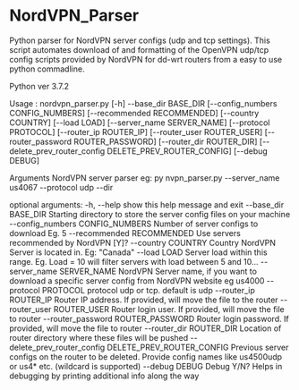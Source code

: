 # NordVPN_Parser
Python parser for NordVPN server configs (udp and tcp settings). This script automates download of and formatting of the OpenVPN udp/tcp config scripts provided by NordVPN for dd-wrt routers from a easy to use python commadline. 

Python ver 3.7.2

Usage :
       nordvpn_parser.py [-h] --base_dir BASE_DIR
                         [--config_numbers CONFIG_NUMBERS]
                         [--recommended RECOMMENDED] 
                         [--country COUNTRY]
                         [--load LOAD] 
                         [--server_name SERVER_NAME]
                         [--protocol PROTOCOL] 
                         [--router_ip ROUTER_IP]
                         [--router_user ROUTER_USER]
                         [--router_password ROUTER_PASSWORD]
                         [--router_dir ROUTER_DIR]
                         [--delete_prev_router_config DELETE_PREV_ROUTER_CONFIG]
                         [--debug DEBUG]

Arguments NordVPN server parser eg: py nvpn_parser.py --server_name us4067
--protocol udp --dir <storage dir>

optional arguments:
  -h, --help            show this help message and exit
  --base_dir BASE_DIR   Starting directory to store the server config files on your machine
  --config_numbers CONFIG_NUMBERS
                        Number of server configs to download Eg. 5
  --recommended RECOMMENDED
                        Use servers recommended by NordVPN [Y]? 
  --country COUNTRY     Country NordVPN Server is located in. Eg: "Canada" 
  --load LOAD           Server load within this range. Eg. Load = 10 will filter servers with load between 5 and 10...
  --server_name SERVER_NAME
                        NordVPN Server name, if you want to download a specific server config from NordVPN website eg us4000
  --protocol PROTOCOL   protocol udp or tcp. default is udp
  --router_ip ROUTER_IP
                        Router IP address. If provided, will move the file to the router
  --router_user ROUTER_USER
                        Router login user. If provided, will move the file to router
  --router_password ROUTER_PASSWORD
                        Router login password. If provided, will move the file to router
  --router_dir ROUTER_DIR
                        Location of router directory where these files will be pushed
  --delete_prev_router_config DELETE_PREV_ROUTER_CONFIG
                        Previous server configs on the router to be deleted. Provide config names like us4500udp or us4* etc.
                        (wildcard is supported)
  --debug DEBUG         Debug Y/N? Helps in debugging by printing additional info along the way

